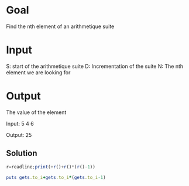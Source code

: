 # Goal

Find the nth element of an arithmetique suite

# Input
S: start of the arithmetique suite
D: Incrementation of the suite
N: The nth element we are looking for

# Output
The value of the element

Input:
5
4
6

Output:
25

## Solution

```Javascript
r=readline;print(+r()+r()*(r()-1))
```

```Ruby
puts gets.to_i+gets.to_i*(gets.to_i-1)
```

